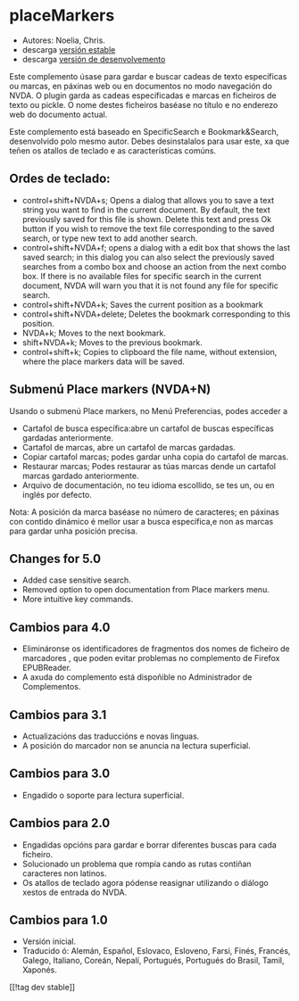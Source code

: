 # placeMarkers #

* Autores: Noelia, Chris.
* descarga [versión estable][1]
* descarga [versión de desenvolvemento][2]

Este complemento úsase para gardar e buscar cadeas de texto específicas ou
marcas, en páxinas web ou en documentos no modo navegación do NVDA.  O
plugin garda as cadeas especificadas e marcas en ficheiros de texto ou
pickle. O nome destes ficheiros baséase no título e no enderezo web do
documento actual.

Este complemento está baseado en SpecificSearch e Bookmark&Search,
desenvolvido polo mesmo autor. Debes desinstalalos para usar este, xa que
teñen os atallos de teclado e as características comúns.

## Ordes de teclado: ##

*	control+shift+NVDA+s; Opens a dialog that allows you to save a text string   you want to find in the current document. By default, the text previously saved for this file is shown. Delete this text and press Ok button if you wish to remove the text file corresponding to the saved search, or type new text to add another search.
*	control+shift+NVDA+f; opens a dialog with a edit box that shows the last saved search; in this dialog you can also select the previously saved searches from a combo box and choose an action from the next combo box. If there is no available files for specific search in the current document, NVDA will warn you that it is not found any file for specific search.
*	control+shift+NVDA+k; Saves the current position as a bookmark
*	control+shift+NVDA+delete; Deletes the bookmark corresponding to this position.
*	NVDA+k; Moves to the next bookmark.
*	shift+NVDA+k; Moves to the previous bookmark.
*	control+shift+k; Copies to clipboard the file name, without extension, where the place markers data will be saved.

## Submenú Place markers (NVDA+N) ##


Usando o submenú Place markers, no Menú Preferencias, podes acceder a

*	Cartafol de busca específica:abre un cartafol de buscas específicas
  gardadas anteriormente.
*	Cartafol de marcas, abre un cartafol de marcas gardadas.
*	Copiar cartafol marcas; podes gardar unha copia do cartafol de marcas.
*	Restaurar marcas; Podes restaurar as túas marcas dende un cartafol marcas
  gardado anteriormente.
*	Arquivo de documentación, no teu idioma escollido, se tes un, ou en inglés
  por defecto.

Nota: A posición da marca baséase no número de caracteres; en páxinas con
contido dinámico é mellor usar a busca específica,e non as marcas para
gardar unha posición precisa.


## Changes for 5.0 ##
* Added case sensitive search.
* Removed option to open documentation from Place markers menu.
* More intuitive key commands.

## Cambios para 4.0 ##
* Elimináronse os identificadores de fragmentos dos nomes de ficheiro de
  marcadores , que poden evitar problemas no complemento de Firefox
  EPUBReader.
* A axuda do complemento está dispoñible no Administrador de Complementos.

## Cambios para 3.1 ##
* Actualizacións das traduccións e novas linguas.
* A posición do marcador non se anuncia na lectura superficial.

## Cambios para 3.0 ##
* Engadido o soporte para lectura superficial.

## Cambios para 2.0 ##
* Engadidas opcións para gardar e borrar diferentes buscas para cada
  ficheiro.
* Solucionado un problema que rompía cando as rutas contiñan caracteres non
  latinos.
* Os atallos de teclado agora pódense reasignar utilizando o diálogo xestos
  de entrada do NVDA.


## Cambios para 1.0 ##
* Versión inicial.
* Traducido ó: Alemán, Español, Eslovaco, Esloveno, Farsi, Finés, Francés,
  Galego, Italiano, Coreán, Nepalí, Portugués, Portugués do Brasil, Tamil,
  Xaponés.

[[!tag dev stable]]

[1]: http://addons.nvda-project.org/files/get.php?file=pm

[2]: http://addons.nvda-project.org/files/get.php?file=pm-dev
